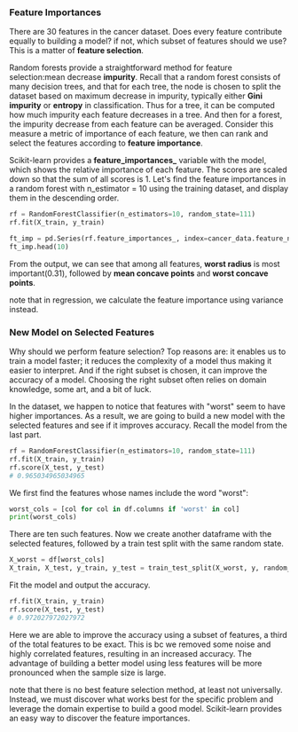### Feature Importances
There are 30 features in the cancer dataset. Does every feature contribute equally to building a model? if not, which subset of features should we use? This is a matter of **feature selection**.

Random forests provide a straightforward method for feature selection:mean decrease **impurity**. Recall that a random forest consists of many decision trees, and that for each tree, the node is chosen to split the dataset based on maximum decrease in impurity, typically either **Gini impurity** or **entropy** in classification. Thus for a tree, it can be computed how much impurity each feature decreases in a tree. And then for a forest, the impurity decrease from each feature can be averaged. Consider this measure a metric of importance of each feature, we then can rank and select the features according to **feature importance**.

Scikit-learn provides a **feature_importances_** variable with the model, which shows the relative importance of each feature. The scores are scaled down so that the sum of all scores is 1.
Let's find the feature importances in a random forest with n_estimator = 10 using the training dataset, and display them in the descending order.
```python
rf = RandomForestClassifier(n_estimators=10, random_state=111)
rf.fit(X_train, y_train)

ft_imp = pd.Series(rf.feature_importances_, index=cancer_data.feature_names).sort_values(ascending=False)
ft_imp.head(10)
```

From the output, we can see that among all features, **worst radius** is most important(0.31), followed by **mean concave points** and **worst concave points**.

note that in regression, we calculate the feature importance using variance instead.

### New Model on Selected Features
Why should we perform feature selection? Top reasons are: it enables us to train a model faster; it reduces the complexity of a model thus making it easier to interpret. And if the right subset is chosen, it can improve the accuracy of a model. Choosing the right subset often relies on domain knowledge, some art, and a bit of luck.

In the dataset, we happen to notice that features with "worst" seem to have higher importances. As a result, we are going to build a new model with the selected features and see if it improves accuracy. Recall the model from the last part.
```python
rf = RandomForestClassifier(n_estimators=10, random_state=111)
rf.fit(X_train, y_train)
rf.score(X_test, y_test)
# 0.965034965034965
```

We first find the features whose names include the word "worst":
```python
worst_cols = [col for col in df.columns if 'worst' in col]
print(worst_cols)
```

There are ten such features. Now we create another dataframe with the selected features, followed by a train test split with the same random state.
```python
X_worst = df[worst_cols]
X_train, X_test, y_train, y_test = train_test_split(X_worst, y, random_state=101)
```

Fit the model and output the accuracy.
```python
rf.fit(X_train, y_train)
rf.score(X_test, y_test)
# 0.972027972027972
```

Here we are able to improve the accuracy using a subset of features, a third of the total features to be exact. This is bc we removed some noise and highly correlated features, resulting in an increased accuracy. The advantage of building a better model using less features will be more pronounced when the sample size is large.

note that there is no best feature selection method, at least not universally. Instead, we must discover what works best for the specific problem and leverage the domain expertise to build a good model. Scikit-learn provides an easy way to discover the feature importances.